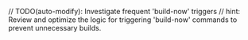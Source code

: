 // TODO(auto-modify): Investigate frequent 'build-now' triggers
// hint: Review and optimize the logic for triggering 'build-now' commands to prevent unnecessary builds.
